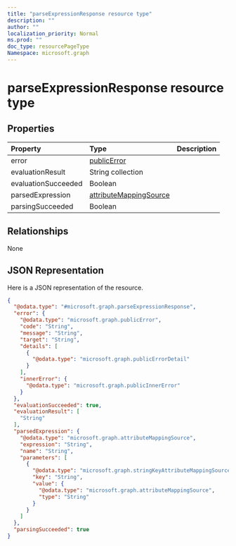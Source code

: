 ```yaml
---
title: "parseExpressionResponse resource type"
description: ""
author: ""
localization_priority: Normal
ms.prod: ""
doc_type: resourcePageType
Namespace: microsoft.graph
---
```



# parseExpressionResponse resource type



## Properties
|Property|Type|Description|
|:---|:---|:---|
|error|[publicError](../resources/publicError.md)||
|evaluationResult|String collection||
|evaluationSucceeded|Boolean||
|parsedExpression|[attributeMappingSource](../resources/attributeMappingSource.md)||
|parsingSucceeded|Boolean||

## Relationships
None

## JSON Representation
Here is a JSON representation of the resource.
<!-- {
  "blockType": "resource",
  "@odata.type": "microsoft.graph.parseExpressionResponse"
}
-->
``` json
{
  "@odata.type": "#microsoft.graph.parseExpressionResponse",
  "error": {
    "@odata.type": "microsoft.graph.publicError",
    "code": "String",
    "message": "String",
    "target": "String",
    "details": [
      {
        "@odata.type": "microsoft.graph.publicErrorDetail"
      }
    ],
    "innerError": {
      "@odata.type": "microsoft.graph.publicInnerError"
    }
  },
  "evaluationSucceeded": true,
  "evaluationResult": [
    "String"
  ],
  "parsedExpression": {
    "@odata.type": "microsoft.graph.attributeMappingSource",
    "expression": "String",
    "name": "String",
    "parameters": [
      {
        "@odata.type": "microsoft.graph.stringKeyAttributeMappingSourceValuePair",
        "key": "String",
        "value": {
          "@odata.type": "microsoft.graph.attributeMappingSource",
          "type": "String"
        }
      }
    ]
  },
  "parsingSucceeded": true
}
```

